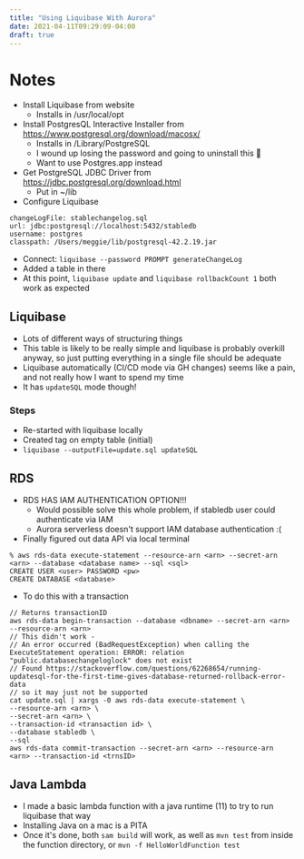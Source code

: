 ```yaml
---
title: "Using Liquibase With Aurora"
date: 2021-04-11T09:29:09-04:00
draft: true
---
```


# Notes

* Install Liquibase from website
  * Installs in /usr/local/opt
* Install PostgresQL Interactive Installer from https://www.postgresql.org/download/macosx/
  * Installs in /Library/PostgreSQL
  * I wound up losing the password and going to uninstall this :shrug:
  * Want to use Postgres.app instead
* Get PostgreSQL JDBC Driver from https://jdbc.postgresql.org/download.html
  * Put in ~/lib
* Configure Liquibase
```
changeLogFile: stablechangelog.sql
url: jdbc:postgresql://localhost:5432/stabledb
username: postgres
classpath: /Users/meggie/lib/postgresql-42.2.19.jar
```
  * Connect: `liquibase --password PROMPT generateChangeLog`
  * Added a table in there
  * At this point, `liquibase update` and `liquibase rollbackCount 1` both work
    as expected

## Liquibase

* Lots of different ways of structuring things
* This table is likely to be really simple and liquibase is probably overkill
  anyway, so just putting everything in a single file should be adequate
* Liquibase automatically (CI/CD mode via GH changes) seems like a pain, and not
  really how I want to spend my time
* It has `updateSQL` mode though!

### Steps

* Re-started with liquibase locally
* Created tag on empty table (initial)
* `liquibase --outputFile=update.sql updateSQL`

## RDS

* RDS HAS IAM AUTHENTICATION OPTION!!!
  * Would possible solve this whole problem, if stabledb user could authenticate
    via IAM
  * Aurora serverless doesn't support IAM database authentication :(
* Finally figured out data API via local terminal
```
% aws rds-data execute-statement --resource-arn <arn> --secret-arn <arn> --database <database name> --sql <sql>
CREATE USER <user> PASSWORD <pw>
CREATE DATABASE <database>
```
* To do this with a transaction
```
// Returns transactionID
aws rds-data begin-transaction --database <dbname> --secret-arn <arn> --resource-arn <arn>
// This didn't work -
// An error occurred (BadRequestException) when calling the ExecuteStatement operation: ERROR: relation "public.databasechangeloglock" does not exist
// Found https://stackoverflow.com/questions/62268654/running-updatesql-for-the-first-time-gives-database-returned-rollback-error-data
// so it may just not be supported
cat update.sql | xargs -0 aws rds-data execute-statement \
--resource-arn <arn> \
--secret-arn <arn> \
--transaction-id <transaction id> \
--database stabledb \ 
--sql
aws rds-data commit-transaction --secret-arn <arn> --resource-arn <arn> --transaction-id <trnsID>
```

## Java Lambda

* I made a basic lambda function with a java runtime (11) to try to run
  liquibase that way
* Installing Java on a mac is a PITA
* Once it's done, both `sam build` will work, as well as `mvn test` from inside
  the function directory, or `mvn -f HelloWorldFunction test`
